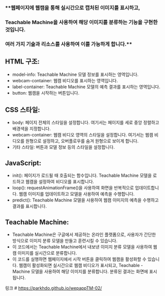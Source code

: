 ### **웹페이지에 웹캠을 통해 실시간으로 캡처된 이미지를 표시하고, 

### Teachable Machine을 사용하여 해당 이미지를 분류하는 기능을 구현한 것입니다. 

### 여러 가지 기술과 리소스를 사용하여 이를 가능하게 합니다.**

## HTML 구조:

- model-info: Teachable Machine 모델 정보를 표시하는 영역입니다.
- webcam-container: 웹캠 비디오를 표시하는 영역입니다.
- label-container: Teachable Machine 모델의 예측 결과를 표시하는 영역입니다.
- button: 웹캠을 시작하는 버튼입니다.

## CSS 스타일:
- body: 페이지 전체의 스타일을 설정합니다. 여기서는 페이지를 세로 중앙 정렬하고 배경색을 지정합니다.
- webcam-container: 웹캠 비디오 영역의 스타일을 설정합니다. 여기서는 웹캠 비디오를 원형으로 설정하고, 오버플로우를 숨겨 원형으로 보이게 합니다.
- 기타 스타일: 버튼과 모델 정보 등의 스타일을 설정합니다.

## JavaScript:
- init(): 페이지가 로드될 때 호출되는 함수입니다. Teachable Machine 모델을 로드하고 웹캠을 설정하여 비디오를 표시합니다.
- loop(): requestAnimationFrame()을 사용하여 화면을 반복적으로 업데이트합니다. 웹캠 이미지를 업데이트하고 모델을 사용하여 예측을 수행합니다.
- predict(): Teachable Machine 모델을 사용하여 웹캠 이미지의 예측을 수행하고 결과를 표시합니다.

## Teachable Machine:
- Teachable Machine은 구글에서 제공하는 온라인 플랫폼으로, 사용자가 간단한 방식으로 이미지 분류 모델을 만들고 훈련시킬 수 있습니다.
- 이 코드에서는 Teachable Machine에서 내보낸 이미지 분류 모델을 사용하여 웹캠 이미지를 실시간으로 분류합니다.
- 이 코드를 실행하면 웹페이지에서 시작 버튼을 클릭하여 웹캠을 활성화할 수 있습니다. 웹캠이 활성화되면 실시간으로 웹캠 비디오가 표시되고, Teachable - Machine 모델을 사용하여 해당 이미지를 분류합니다. 분류된 결과는 화면에 표시됩니다.

링크 # https://parkhdo.github.io/wepappTM-02/
